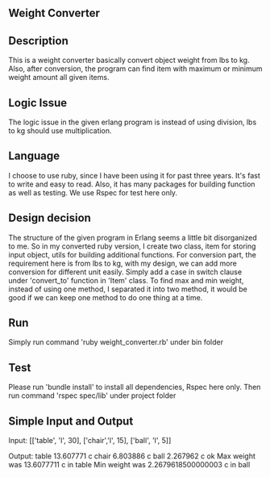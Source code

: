 Weight Converter
-----

Description
-----
This is a weight converter basically convert object weight from lbs to kg. Also, after conversion,
the program can find item with maximum or minimum weight amount all given items.

Logic Issue
-----
The logic issue in the given erlang program is instead of using division, lbs to kg should use
multiplication.

Language
-----
I choose to use ruby, since I have been using it for past three years. It's fast to write and easy to read. 
Also, it has many packages for building function as well as testing. We use Rspec for test here only.

Design decision
-----
The structure of the given program in Erlang seems a little bit disorganized to me. So in my converted
ruby version, I create two class, item for storing input object, utils for building additional functions.
For conversion part, the requirement here is from lbs to kg, with my design, we can add more conversion
for different unit easily. Simply add a case in switch clause under 'convert_to' function in 'Item'
class. To find max and min weight, instead of using one method, I separated it into two method, it would
be good if we can keep one method to do one thing at a time.

Run
-----
Simply run command
'ruby weight_converter.rb'
under bin folder

Test
-----
Please run 'bundle install' to install all dependencies, Rspec here only.
Then run command
'rspec spec/lib'
under project folder

Simple Input and Output
-----
Input:
[['table', 'l', 30], ['chair','l', 15], ['ball', 'l', 5]]

Output:
table           13.607771 c
chair           6.803886 c
ball            2.267962 c
ok
Max weight was 13.6077711 c in table
Min weight was 2.2679618500000003 c in ball
